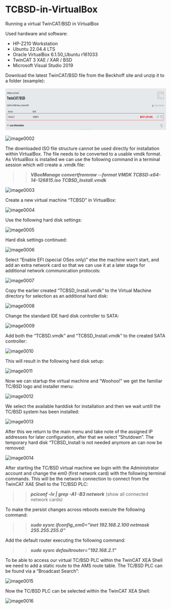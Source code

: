 # TCBSD-in-VirtualBox
Running a virtual TwinCAT/BSD in VirtualBox

Used hardware and software:

  * HP-Z210 Workstation
  * Ubuntu 22.04.4 LTS
  * Oracle VirtualBox 6.1.50_Ubuntu r161033
  * TwinCAT 3 XAE / XAR / BSD
  * Microsoft Visual Studio 2019

Download the latest TwinCAT/BSD file from the Beckhoff site and unzip it to a folder (example):

![image0001](image0001.png)

![image0002](GitSpace/TCBSDVirtualBox/TCBSD-in-VirtualBox/image0002.png)

The downloaded ISO file structure cannot be used directly for installation within VirtualBox.
The file needs to be converted to a usable vmdk format.
As VirtualBox is installed we can use the following command in a terminal session which will create a .vmdk file:

>>***VBoxManage convertfromraw --format VMDK TCBSD-x64-14-126815.iso TCBSD_Install.vmdk***

![image0003](GitSpace/TCBSDVirtualBox/TCBSD-in-VirtualBox/image0003.png)

Create a new virtual machine “TCBSD” in VirtualBox:

![image0004](GitSpace/TCBSDVirtualBox/TCBSD-in-VirtualBox/image0004.png)

Use the following hard disk settings:

![image0005](GitSpace/TCBSDVirtualBox/TCBSD-in-VirtualBox/image0005.png)

Hard disk settings continued:

![image0006](GitSpace/TCBSDVirtualBox/TCBSD-in-VirtualBox/image0006.png)

Select “Enable EFI (special OSes only)” else the machine won’t start, and add an extra network card so that we can use it at a later stage for additional network communication protocols:

![image0007](GitSpace/TCBSDVirtualBox/TCBSD-in-VirtualBox/image0007.png)

Copy the earlier created “TCBSD_Install.vmdk” to the Virtual Machine directory for selection as an additional hard disk:

![image0008](GitSpace/TCBSDVirtualBox/TCBSD-in-VirtualBox/image0008.png)

Change the standard IDE hard disk controller to SATA:

![image0009](GitSpace/TCBSDVirtualBox/TCBSD-in-VirtualBox/image0009.png)



Add both the “TCBSD.vmdk” and “TCBSD_Install.vmdk” to the created SATA controller:

![image0010](GitSpace/TCBSDVirtualBox/TCBSD-in-VirtualBox/image0010.png)

This will result in the following hard disk setup:

![image0011](GitSpace/TCBSDVirtualBox/TCBSD-in-VirtualBox/image0011.png)

Now we can startup the virtual machine and “Woohoo!” we get the familiar TC/BSD logo and installer menu:

![image0012](GitSpace/TCBSDVirtualBox/TCBSD-in-VirtualBox/image0012.png)

We select the available harddisk for installation and then we wait untill the TC/BSD system has been installed:

![image0013](GitSpace/TCBSDVirtualBox/TCBSD-in-VirtualBox/image0013.png)

After this we return to the main menu and take note of the assigned IP addresses for later configuration, after that we select “Shutdown”.
The temporary hard disk “TCBSD_Install is not needed anymore an can now be removed:

![image0014](GitSpace/TCBSDVirtualBox/TCBSD-in-VirtualBox/image0014.png)

After starting the TC/BSD virtual machine we login with the Administrator account and change the em0 (first network card) with the following terminal commands.
This will be the network connection to connect from the TwinCAT XAE Shell to the TC/BSD PLC:

>>***pciconf -lv | grep -A1 -B3 network*** (show all connected network cards)

To make the persist changes across reboots execute the following command:

>>***sudo sysrc ifconfig_em0="inet 192.168.2.100 netmask 255.255.255.0"***

Add the default router executing the following command:

>>***sudo sysrc defaultrouter="192.168.2.1"***

To be able to access our virtual TC/BSD PLC within the TwinCAT XEA Shell we need to add a static route to the AMS route table. The TC/BSD PLC can be found via a “Broadcast Search”:

![image0015](GitSpace/TCBSDVirtualBox/TCBSD-in-VirtualBox/image0015.png)

Now the TC/BSD PLC can be selected within the TwinCAT XEA Shell:

![image0016](GitSpace/TCBSDVirtualBox/TCBSD-in-VirtualBox/image0016.png)



